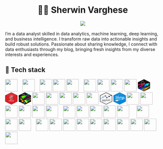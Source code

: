 <h1 align="center">🏄‍♂️ Sherwin Varghese</h1>
<p align="center">
  <a href="https://github.com/DenverCoder1/readme-typing-svg"><img src="https://readme-typing-svg.herokuapp.com?font=Time+New+Roman&color=cyan&size=25&center=true&vCenter=true&width=600&height=100&lines=The+Data+Guy..&hearts;++;Machine+Learning+Enthusiast..🚀;Data+Analytics..🔍;Business+Analytics..📊;Business+Intelligence..📈;Love+to+learn+new+stuffs..<3"></a>
 
I’m a data analyst skilled in data analytics, machine learning, deep learning, and business intelligence. I transform raw data into actionable insights and build robust solutions. Passionate about sharing knowledge, I connect with data enthusiasts through my blog, bringing fresh insights from my diverse interests and experiences.

## 🔧 Tech stack

[<img height="40" width="40" src="https://cdn.simpleicons.org/python">](https://www.python.org/) &nbsp;&nbsp;
[<img height="40" width="40" src="https://cdn.simpleicons.org/cplusplus">](https://www.python.org/) &nbsp;&nbsp;
[<img height="40" width="40" src="https://cdn.simpleicons.org/html5">](https://www.linux.org/)
[<img height="40" width="40" src="https://cdn.simpleicons.org/javascript">](https://www.linux.org/)
[<img height="40" width="40" src="https://cdn.simpleicons.org/r">](https://www.python.org/) &nbsp;&nbsp;
[<img height="40" width="40" src="https://cdn.simpleicons.org/pandas">](https://pandas.pydata.org/)
[<img height="40" width="40" src="https://cdn.simpleicons.org/polars">](https://www.pola.rs/)
[<img height="40" width="40" src="https://cdn.simpleicons.org/duckdb">](https://pypi.org/)
[<img height="40" width="40" src="https://cdn.simpleicons.org/numpy">](https://numpy.org/)
<img height="40" width="40" src="https://github.com/rstudio/hex-stickers/blob/main/SVG/dplyr.svg">
<img height="40" width="40" src="https://github.com/rstudio/hex-stickers/blob/main/SVG/rvest.svg">
<img height="40" width="40" src="https://github.com/rstudio/hex-stickers/blob/main/SVG/tidyr.svg">
[<img height="40" width="40" src="https://cdn.simpleicons.org/scikitlearn">](https://scikit-learn.org/stable/)
[<img height="40" width="40" src="https://cdn.simpleicons.org/openstreetmap">](https://docs.pydantic.dev/latest/)
[<img height="40" width="40" src="https://cdn.simpleicons.org/flask">](https://fastapi.tiangolo.com/)
[<img height="40" width="40" src="https://cdn.simpleicons.org/streamlit">](https://fastapi.tiangolo.com/)
[<img height="40" width="40" src="https://cdn.simpleicons.org/plotly">](https://plotly.com/python/)
<img height="40" width="40" src="https://github.com/rstudio/hex-stickers/blob/main/SVG/ggplot2.svg">
<img height="40" width="40" src="https://github.com/rstudio/hex-stickers/blob/main/SVG/shiny.svg">
[<img height="40" width="40" src="https://cdn.simpleicons.org/pytest">](https://docs.pytest.org/)
[<img height="40" width="40" src="https://cdn.simpleicons.org/materialformkdocs">](https://pytorch.org/)
[<img height="40" width="40" src="https://cdn.simpleicons.org/quarto">](https://pypi.org/)
[<img height="40" width="40" src="https://cdn.simpleicons.org/poetry">](https://pypi.org/)
[<img height="40" width="40" src="https://cdn.simpleicons.org/pytorch">](https://pypi.org/)
[<img height="40" width="40" src="https://cdn.simpleicons.org/tensorflow">](https://www.rust-lang.org/) &nbsp;&nbsp;
[<img height="40" width="40" src="https://cdn.simpleicons.org/keras">](https://beta.ruff.rs/docs/)
[<img height="40" width="40" src="https://cdn.simpleicons.org/opencv">](https://fastapi.tiangolo.com/)
[<img height="40" width="40" src="https://cdn.simpleicons.org/postgresql">](https://www.postgresql.org/)
[<img height="40" width="40" src="https://cdn.simpleicons.org/sqlite">](https://www.sqlite.org/index.html)
[<img height="40" width="40" src="https://cdn.simpleicons.org/mysql">](https://prestodb.io/) &nbsp;&nbsp;&nbsp;&nbsp;
[<img height="40" width="40" src="https://cdn.simpleicons.org/googlebigquery">](https://scipy.org/)
[<img height="40" width="40" src="https://cdn.simpleicons.org/snowflake">](https://code.visualstudio.com/docs) 
[<img height="40" width="40" src="https://cdn.simpleicons.org/mongodb">](https://kubernetes.io/) &nbsp;&nbsp;
[<img height="40" width="40" src="https://cdn.simpleicons.org/docker">](https://docs.docker.com/) 
[<img height="40" width="40" src="https://cdn.simpleicons.org/ruff">](https://beta.ruff.rs/docs/)
[<img height="40" width="40" src="https://cdn.simpleicons.org/yaml">](https://pypi.org/)
[<img height="40" width="40" src="https://cdn.simpleicons.org/googlesheets">](https://scipy.org/)
[<img height="40" width="40" src="https://cdn.simpleicons.org/linux">](https://www.linux.org/)
[<img height="40" width="40" src="https://cdn.simpleicons.org/git">](https://pypi.org/)
[<img height="40" width="40" src="https://cdn.simpleicons.org/githubactions">](https://pypi.org/)
[<img height="40" width="40" src="https://cdn.simpleicons.org/readthedocs">](https://pypi.org/)
[<img height="40" width="40" src="https://cdn.simpleicons.org/jupyter">](https://pypi.org/)
[<img height="40" width="40" src="https://cdn.simpleicons.org/looker">](https://pypi.org/)



